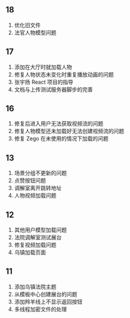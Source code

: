 ## 18

1. 优化旧文件
2. 法官人物模型问题
## 17

1. 添加在大厅时就加载人物
2. 修复人物状态未变化时重复播放动画的问题
3. 张宇扬 React 项目的指导
4. 文档与上传测试服务器脚步的完善
## 16

1. 修复后进入用户无法获取视频流的问题
2. 修复人物模型还未加载好无法创建视频流的问题
3. 修复 Zego 在未使用的情况下加载的问题
## 13

1. 场景分组不更新的问题
2. 点赞按钮问题
3. 调解室离开跳转地址
4. 人物视频加载问题
## 12

1. 其他用户模型加载问题
2. 法院调解室测试展台
3. 修复视频加载问题
4. 乌镇加载页面
## 11

1. 添加乌镇法院主题
2. 从模板中心创建展台的问题
3. 添加羚羊线上不显示返回按钮
4. 多线程加密文件的处理